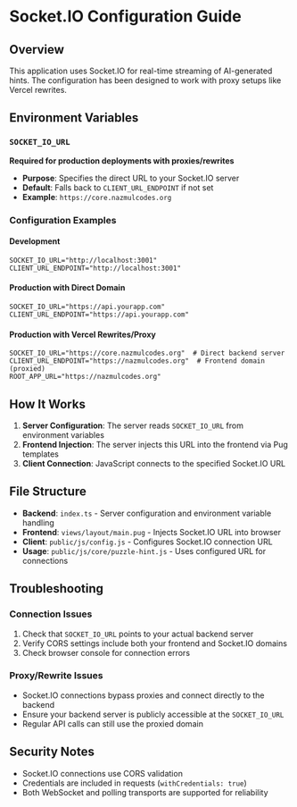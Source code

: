 # Socket.IO Configuration Guide

## Overview

This application uses Socket.IO for real-time streaming of AI-generated hints. The configuration has been designed to work with proxy setups like Vercel rewrites.

## Environment Variables

### `SOCKET_IO_URL`
**Required for production deployments with proxies/rewrites**

- **Purpose**: Specifies the direct URL to your Socket.IO server
- **Default**: Falls back to `CLIENT_URL_ENDPOINT` if not set
- **Example**: `https://core.nazmulcodes.org`

### Configuration Examples

#### Development
```env
SOCKET_IO_URL="http://localhost:3001"
CLIENT_URL_ENDPOINT="http://localhost:3001"
```

#### Production with Direct Domain
```env
SOCKET_IO_URL="https://api.yourapp.com"
CLIENT_URL_ENDPOINT="https://api.yourapp.com"
```

#### Production with Vercel Rewrites/Proxy
```env
SOCKET_IO_URL="https://core.nazmulcodes.org"  # Direct backend server
CLIENT_URL_ENDPOINT="https://nazmulcodes.org"  # Frontend domain (proxied)
ROOT_APP_URL="https://nazmulcodes.org"
```

## How It Works

1. **Server Configuration**: The server reads `SOCKET_IO_URL` from environment variables
2. **Frontend Injection**: The server injects this URL into the frontend via Pug templates
3. **Client Connection**: JavaScript connects to the specified Socket.IO URL

## File Structure

- **Backend**: `index.ts` - Server configuration and environment variable handling
- **Frontend**: `views/layout/main.pug` - Injects Socket.IO URL into browser
- **Client**: `public/js/config.js` - Configures Socket.IO connection URL
- **Usage**: `public/js/core/puzzle-hint.js` - Uses configured URL for connections

## Troubleshooting

### Connection Issues
1. Check that `SOCKET_IO_URL` points to your actual backend server
2. Verify CORS settings include both your frontend and Socket.IO domains
3. Check browser console for connection errors

### Proxy/Rewrite Issues
- Socket.IO connections bypass proxies and connect directly to the backend
- Ensure your backend server is publicly accessible at the `SOCKET_IO_URL`
- Regular API calls can still use the proxied domain

## Security Notes

- Socket.IO connections use CORS validation
- Credentials are included in requests (`withCredentials: true`)
- Both WebSocket and polling transports are supported for reliability